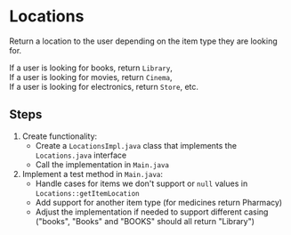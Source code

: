 # Locations
Return a location to the user depending on the item type they are looking for.

If a user is looking for books, return `Library`,<br>
If a user is looking for movies, return `Cinema`,<br>
If a user is looking for electronics, return `Store`, etc.



## Steps

1. Create functionality:
    * Create a `LocationsImpl.java` class that implements the `Locations.java` interface 
    * Call the implementation in `Main.java`
2. Implement a test method in `Main.java`: 
    * Handle cases for items we don't support or `null` values in `Locations::getItemLocation`
    * Add support for another item type (for medicines return Pharmacy)
    * Adjust the implementation if needed to support different casing ("books", "Books" and "BOOKS" should all return "Library")